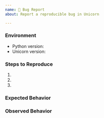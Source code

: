 ```yaml
---
name: 🐛 Bug Report
about: Report a reproducible bug in Unicorn

---
```


<!--
    NOTE: IF YOUR ISSUE DOES NOT FOLLOW THIS TEMPLATE, IT WILL BE CLOSED.
    
    This form is only for reporting reproducible bugs. If you need assistance
    with Unicorn installation, or if you have a general question, please start a
    discussion instead: https://github.com/zoodo/unicorn-api/discussions
    
    Please describe the environment in which you are running Unicorn. Be sure
    that you are running an unmodified instance from the main branch before
    submitting a bug report.
-->
### Environment
* Python version: 
* Unicorn version: 

<!--
    Describe in detail the exact steps that someone else can take to reproduce
    this bug. Begin with the creation of any necessary database objects and call 
    out every operation being performed explicitly. When reporting a bug in the 
    REST API, be sure to reconstruct the raw HTTP request(s) being made: Don't 
    rely on a client library.
-->
### Steps to Reproduce
1. 
2. 
3. 

<!-- What did you expect to happen? -->
### Expected Behavior


<!-- What happened instead? -->
### Observed Behavior